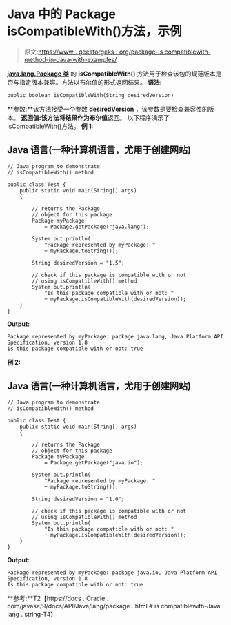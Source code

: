 # Java 中的 Package isCompatibleWith()方法，示例

> 原文:[https://www . geesforgeks . org/package-is compatiblewith-method-in-Java-with-examples/](https://www.geeksforgeeks.org/package-iscompatiblewith-method-in-java-with-examples/)

[**java.lang.Package 类**](https://www.geeksforgeeks.org/java-lang-package-java/) 的 **isCompatibleWith()** 方法用于检查该包的规范版本是否与指定版本兼容。方法以布尔值的形式返回结果。
**语法:**

```
public boolean isCompatibleWith(String desiredVersion)
```

**参数:**该方法接受一个参数 **desiredVersion** ，该参数是要检查兼容性的版本。
**返回值:**该方法将结果作为**布尔值**返回。
以下程序演示了 isCompatibleWith()方法。
**例 1:**

## Java 语言(一种计算机语言，尤用于创建网站)

```
// Java program to demonstrate
// isCompatibleWith() method

public class Test {
    public static void main(String[] args)
    {

        // returns the Package
        // object for this package
        Package myPackage
            = Package.getPackage("java.lang");

        System.out.println(
            "Package represented by myPackage: "
            + myPackage.toString());

        String desiredVersion = "1.5";

        // check if this package is compatible with or not
        // using isCompatibleWith() method
        System.out.println(
            "Is this package compatible with or not: "
            + myPackage.isCompatibleWith(desiredVersion));
    }
}
```

**Output:** 

```
Package represented by myPackage: package java.lang, Java Platform API Specification, version 1.8
Is this package compatible with or not: true
```

**例 2:**

## Java 语言(一种计算机语言，尤用于创建网站)

```
// Java program to demonstrate
// isCompatibleWith() method

public class Test {
    public static void main(String[] args)
    {

        // returns the Package
        // object for this package
        Package myPackage
            = Package.getPackage("java.io");

        System.out.println(
            "Package represented by myPackage: "
            + myPackage.toString());

        String desiredVersion = "1.0";

        // check if this package is compatible with or not
        // using isCompatibleWith() method
        System.out.println(
            "Is this package compatible with or not: "
            + myPackage.isCompatibleWith(desiredVersion));
    }
}
```

**Output:** 

```
Package represented by myPackage: package java.io, Java Platform API Specification, version 1.8
Is this package compatible with or not: true
```

**参考:**T2【https://docs . Oracle . com/javase/9/docs/API/Java/lang/package . html # is compatiblewith-Java . lang . string-T4】